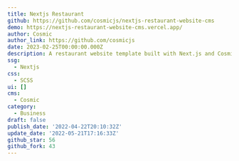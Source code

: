 ```yaml
---
title: Nextjs Restaurant
github: https://github.com/cosmicjs/nextjs-restaurant-website-cms
demo: https://nextjs-restaurant-website-cms.vercel.app/
author: Cosmic
author_link: https://github.com/cosmicjs
date: 2023-02-25T00:00:00.000Z
description: A restaurant website template built with Next.js and Cosmic
ssg:
  - Nextjs
css:
  - SCSS
ui: []
cms:
  - Cosmic
category:
  - Business
draft: false
publish_date: '2022-04-22T20:10:32Z'
update_date: '2022-05-21T17:16:33Z'
github_star: 56
github_fork: 43
---
```


